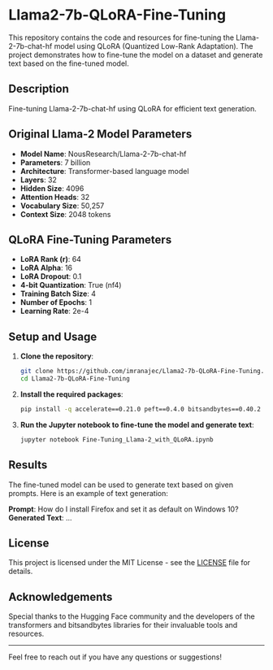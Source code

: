 # Llama2-7b-QLoRA-Fine-Tuning

This repository contains the code and resources for fine-tuning the Llama-2-7b-chat-hf model using QLoRA (Quantized Low-Rank Adaptation). The project demonstrates how to fine-tune the model on a dataset and generate text based on the fine-tuned model.

## Description

Fine-tuning Llama-2-7b-chat-hf using QLoRA for efficient text generation.

## Original Llama-2 Model Parameters

- **Model Name**: NousResearch/Llama-2-7b-chat-hf
- **Parameters**: 7 billion
- **Architecture**: Transformer-based language model
- **Layers**: 32
- **Hidden Size**: 4096
- **Attention Heads**: 32
- **Vocabulary Size**: 50,257
- **Context Size**: 2048 tokens

## QLoRA Fine-Tuning Parameters

- **LoRA Rank (r)**: 64
- **LoRA Alpha**: 16
- **LoRA Dropout**: 0.1
- **4-bit Quantization**: True (nf4)
- **Training Batch Size**: 4
- **Number of Epochs**: 1
- **Learning Rate**: 2e-4

## Setup and Usage

1. **Clone the repository**:
    ```bash
    git clone https://github.com/imranajec/Llama2-7b-QLoRA-Fine-Tuning.git
    cd Llama2-7b-QLoRA-Fine-Tuning
    ```

2. **Install the required packages**:
    ```bash
    pip install -q accelerate==0.21.0 peft==0.4.0 bitsandbytes==0.40.2 transformers==4.31.0 trl==0.4.7
    ```

3. **Run the Jupyter notebook to fine-tune the model and generate text**:
    ```bash
    jupyter notebook Fine-Tuning_Llama-2_with_QLoRA.ipynb
    ```

## Results

The fine-tuned model can be used to generate text based on given prompts. Here is an example of text generation:

**Prompt**: How do I install Firefox and set it as default on Windows 10?
**Generated Text**: ...

## License

This project is licensed under the MIT License - see the [LICENSE](LICENSE) file for details.

## Acknowledgements

Special thanks to the Hugging Face community and the developers of the transformers and bitsandbytes libraries for their invaluable tools and resources.

---

Feel free to reach out if you have any questions or suggestions!

